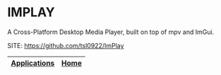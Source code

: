 # IMPLAY

 A Cross-Platform Desktop Media Player, built on top of mpv and ImGui.

 SITE: https://github.com/tsl0922/ImPlay

 | [Applications](https://portable-linux-apps.github.io/apps.html) | [Home](https://portable-linux-apps.github.io)
 | --- | --- |
